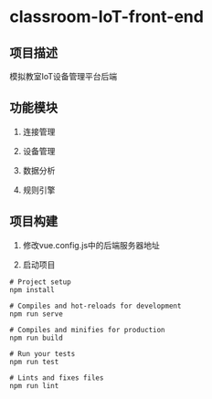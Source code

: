# classroom-IoT-front-end

## 项目描述

模拟教室IoT设备管理平台后端

## 功能模块

1. 连接管理

2. 设备管理

3. 数据分析

4. 规则引擎

## 项目构建

1. 修改vue.config.js中的后端服务器地址

2. 启动项目

```
# Project setup
npm install

# Compiles and hot-reloads for development
npm run serve

# Compiles and minifies for production
npm run build

# Run your tests
npm run test

# Lints and fixes files
npm run lint
```
